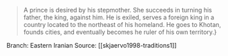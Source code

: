 > A prince is desired by his stepmother. She succeeds in turning his father, the king, against  him. He is exiled, serves a foreign king in a country located to the northeast of his homeland. He goes to Khotan, founds cities, and eventually becomes he ruler of his own territory.} 

Branch: Eastern Iranian
Source: [[skjaervo1998-traditions1]]
